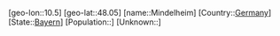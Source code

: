 ﻿---
location: [48.05,10.5]
type: City
tags:
- geo/City


SpocWebEntityId: 32491
isDeleted: false
confidential: public

---
[geo-lon::10.5]
[geo-lat::48.05]
[name::Mindelheim]
[Country::[Germany](geo/Continent/Europe/Germany.md)]
[State::[Bayern](geo/Continent/Europe/Germany/Bayern.md)]
[Population::]
[Unknown::]

